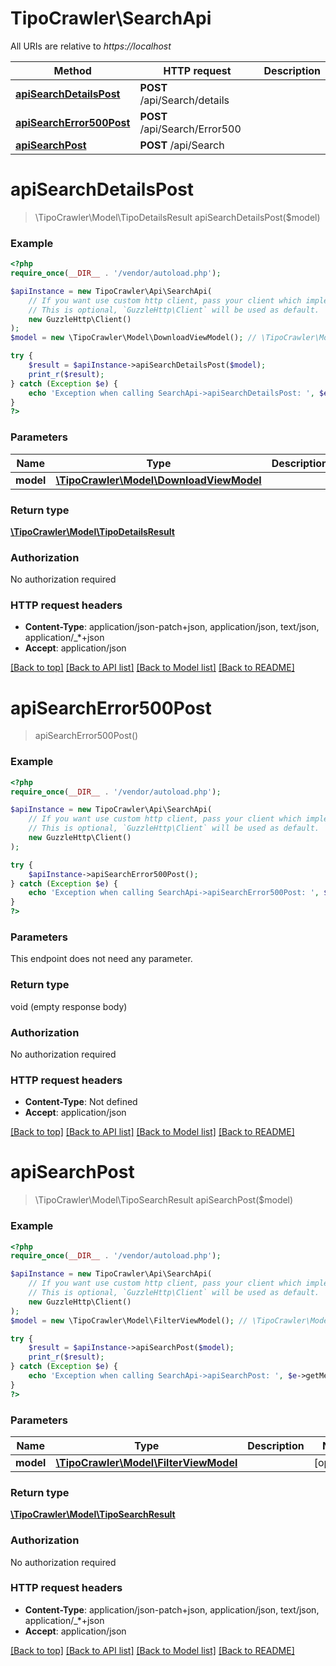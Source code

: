 # TipoCrawler\SearchApi

All URIs are relative to *https://localhost*

Method | HTTP request | Description
------------- | ------------- | -------------
[**apiSearchDetailsPost**](SearchApi.md#apiSearchDetailsPost) | **POST** /api/Search/details | 
[**apiSearchError500Post**](SearchApi.md#apiSearchError500Post) | **POST** /api/Search/Error500 | 
[**apiSearchPost**](SearchApi.md#apiSearchPost) | **POST** /api/Search | 


# **apiSearchDetailsPost**
> \TipoCrawler\Model\TipoDetailsResult apiSearchDetailsPost($model)



### Example
```php
<?php
require_once(__DIR__ . '/vendor/autoload.php');

$apiInstance = new TipoCrawler\Api\SearchApi(
    // If you want use custom http client, pass your client which implements `GuzzleHttp\ClientInterface`.
    // This is optional, `GuzzleHttp\Client` will be used as default.
    new GuzzleHttp\Client()
);
$model = new \TipoCrawler\Model\DownloadViewModel(); // \TipoCrawler\Model\DownloadViewModel | 

try {
    $result = $apiInstance->apiSearchDetailsPost($model);
    print_r($result);
} catch (Exception $e) {
    echo 'Exception when calling SearchApi->apiSearchDetailsPost: ', $e->getMessage(), PHP_EOL;
}
?>
```

### Parameters

Name | Type | Description  | Notes
------------- | ------------- | ------------- | -------------
 **model** | [**\TipoCrawler\Model\DownloadViewModel**](../Model/DownloadViewModel.md)|  | [optional]

### Return type

[**\TipoCrawler\Model\TipoDetailsResult**](../Model/TipoDetailsResult.md)

### Authorization

No authorization required

### HTTP request headers

 - **Content-Type**: application/json-patch+json, application/json, text/json, application/_*+json
 - **Accept**: application/json

[[Back to top]](#) [[Back to API list]](../../README.md#documentation-for-api-endpoints) [[Back to Model list]](../../README.md#documentation-for-models) [[Back to README]](../../README.md)

# **apiSearchError500Post**
> apiSearchError500Post()



### Example
```php
<?php
require_once(__DIR__ . '/vendor/autoload.php');

$apiInstance = new TipoCrawler\Api\SearchApi(
    // If you want use custom http client, pass your client which implements `GuzzleHttp\ClientInterface`.
    // This is optional, `GuzzleHttp\Client` will be used as default.
    new GuzzleHttp\Client()
);

try {
    $apiInstance->apiSearchError500Post();
} catch (Exception $e) {
    echo 'Exception when calling SearchApi->apiSearchError500Post: ', $e->getMessage(), PHP_EOL;
}
?>
```

### Parameters
This endpoint does not need any parameter.

### Return type

void (empty response body)

### Authorization

No authorization required

### HTTP request headers

 - **Content-Type**: Not defined
 - **Accept**: application/json

[[Back to top]](#) [[Back to API list]](../../README.md#documentation-for-api-endpoints) [[Back to Model list]](../../README.md#documentation-for-models) [[Back to README]](../../README.md)

# **apiSearchPost**
> \TipoCrawler\Model\TipoSearchResult apiSearchPost($model)



### Example
```php
<?php
require_once(__DIR__ . '/vendor/autoload.php');

$apiInstance = new TipoCrawler\Api\SearchApi(
    // If you want use custom http client, pass your client which implements `GuzzleHttp\ClientInterface`.
    // This is optional, `GuzzleHttp\Client` will be used as default.
    new GuzzleHttp\Client()
);
$model = new \TipoCrawler\Model\FilterViewModel(); // \TipoCrawler\Model\FilterViewModel | 

try {
    $result = $apiInstance->apiSearchPost($model);
    print_r($result);
} catch (Exception $e) {
    echo 'Exception when calling SearchApi->apiSearchPost: ', $e->getMessage(), PHP_EOL;
}
?>
```

### Parameters

Name | Type | Description  | Notes
------------- | ------------- | ------------- | -------------
 **model** | [**\TipoCrawler\Model\FilterViewModel**](../Model/FilterViewModel.md)|  | [optional]

### Return type

[**\TipoCrawler\Model\TipoSearchResult**](../Model/TipoSearchResult.md)

### Authorization

No authorization required

### HTTP request headers

 - **Content-Type**: application/json-patch+json, application/json, text/json, application/_*+json
 - **Accept**: application/json

[[Back to top]](#) [[Back to API list]](../../README.md#documentation-for-api-endpoints) [[Back to Model list]](../../README.md#documentation-for-models) [[Back to README]](../../README.md)

